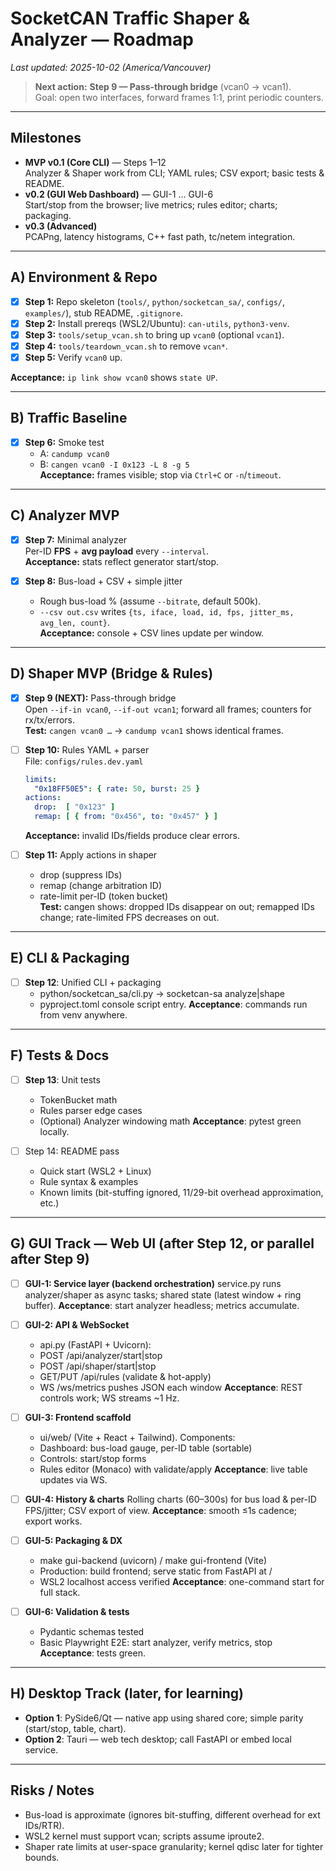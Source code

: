 # SocketCAN Traffic Shaper & Analyzer — Roadmap
_Last updated: 2025-10-02 (America/Vancouver)_

> **Next action:** **Step 9 — Pass-through bridge** (vcan0 → vcan1).  
> Goal: open two interfaces, forward frames 1:1, print periodic counters.

---

## Milestones
- **MVP v0.1 (Core CLI)** — Steps 1–12  
  Analyzer & Shaper work from CLI; YAML rules; CSV export; basic tests & README.
- **v0.2 (GUI Web Dashboard)** — GUI-1 … GUI-6  
  Start/stop from the browser; live metrics; rules editor; charts; packaging.
- **v0.3 (Advanced)**  
  PCAPng, latency histograms, C++ fast path, tc/netem integration.

---

## A) Environment & Repo
- [x] **Step 1:** Repo skeleton (`tools/`, `python/socketcan_sa/`, `configs/`, `examples/`), stub README, `.gitignore`.
- [x] **Step 2:** Install prereqs (WSL2/Ubuntu): `can-utils`, `python3-venv`.
- [x] **Step 3:** `tools/setup_vcan.sh` to bring up `vcan0` (optional `vcan1`).
- [x] **Step 4:** `tools/teardown_vcan.sh` to remove `vcan*`.
- [x] **Step 5:** Verify `vcan0` up.

**Acceptance:** `ip link show vcan0` shows `state UP`.

---

## B) Traffic Baseline
- [x] **Step 6:** Smoke test  
  - A: `candump vcan0`  
  - B: `cangen vcan0 -I 0x123 -L 8 -g 5`  
**Acceptance:** frames visible; stop via `Ctrl+C` or `-n`/`timeout`.

---

## C) Analyzer MVP
- [x] **Step 7:** Minimal analyzer  
  Per-ID **FPS** + **avg payload** every `--interval`.  
  **Acceptance:** stats reflect generator start/stop.

- [x] **Step 8:** Bus-load + CSV + simple jitter  
  - Rough bus-load % (assume `--bitrate`, default 500k).  
  - `--csv out.csv` writes `{ts, iface, load, id, fps, jitter_ms, avg_len, count}`.  
**Acceptance:** console + CSV lines update per window.

---

## D) Shaper MVP (Bridge & Rules)
- [x] **Step 9 (NEXT):** Pass-through bridge  
  Open `--if-in vcan0`, `--if-out vcan1`; forward all frames; counters for rx/tx/errors.  
  **Test:** `cangen vcan0 …` → `candump vcan1` shows identical frames.

- [ ] **Step 10:** Rules YAML + parser  
  File: `configs/rules.dev.yaml`  
  ```yaml
  limits:
    "0x18FF50E5": { rate: 50, burst: 25 }
  actions:
    drop:  [ "0x123" ]
    remap: [ { from: "0x456", to: "0x457" } ]
  ```
  **Acceptance:** invalid IDs/fields produce clear errors.

- [ ] **Step 11:** Apply actions in shaper  
  - drop (suppress IDs)  
  - remap (change arbitration ID)  
  - rate-limit per-ID (token bucket)  
**Test:** cangen shows: dropped IDs disappear on out; remapped IDs change; rate-limited FPS decreases on out.

---

## E) CLI & Packaging
- [ ] **Step 12**: Unified CLI + packaging
  - python/socketcan_sa/cli.py → socketcan-sa analyze|shape
  - pyproject.toml console script entry.
**Acceptance**: commands run from venv anywhere.

---

## F) Tests & Docs

- [ ] **Step 13**: Unit tests
  - TokenBucket math
  - Rules parser edge cases
  - (Optional) Analyzer windowing math
**Acceptance**: pytest green locally.

- [ ] Step 14: README pass
  - Quick start (WSL2 + Linux)
  - Rule syntax & examples
  - Known limits (bit-stuffing ignored, 11/29-bit overhead approximation, etc.)

---

## G) GUI Track — Web UI (after Step 12, or parallel after Step 9)

- [ ] **GUI-1: Service layer (backend orchestration)**
    service.py runs analyzer/shaper as async tasks; shared state (latest window + ring buffer).
**Acceptance**: start analyzer headless; metrics accumulate.

- [ ] **GUI-2: API & WebSocket**
  - api.py (FastAPI + Uvicorn):
  - POST /api/analyzer/start|stop
  - POST /api/shaper/start|stop
  - GET/PUT /api/rules (validate & hot-apply)
  - WS /ws/metrics pushes JSON each window
**Acceptance**: REST controls work; WS streams ~1 Hz.

- [ ] **GUI-3: Frontend scaffold**
  - ui/web/ (Vite + React + Tailwind). Components:
  - Dashboard: bus-load gauge, per-ID table (sortable)
  - Controls: start/stop forms
  - Rules editor (Monaco) with validate/apply
**Acceptance**: live table updates via WS.

- [ ] **GUI-4: History & charts**
    Rolling charts (60–300s) for bus load & per-ID FPS/jitter; CSV export of view.
**Acceptance**: smooth ≤1s cadence; export works.

- [ ] **GUI-5: Packaging & DX**
  - make gui-backend (uvicorn) / make gui-frontend (Vite)
  - Production: build frontend; serve static from FastAPI at /
  - WSL2 localhost access verified
**Acceptance**: one-command start for full stack.

- [ ] **GUI-6: Validation & tests**
  - Pydantic schemas tested
  - Basic Playwright E2E: start analyzer, verify metrics, stop
**Acceptance**: tests green.

---

## H) Desktop Track (later, for learning)
  - **Option 1**: PySide6/Qt — native app using shared core; simple parity (start/stop, table, chart).
  - **Option 2**: Tauri — web tech desktop; call FastAPI or embed local service.

---

## Risks / Notes
  - Bus-load is approximate (ignores bit-stuffing, different overhead for ext IDs/RTR).
  - WSL2 kernel must support vcan; scripts assume iproute2.
  - Shaper rate limits at user-space granularity; kernel qdisc later for tighter bounds.